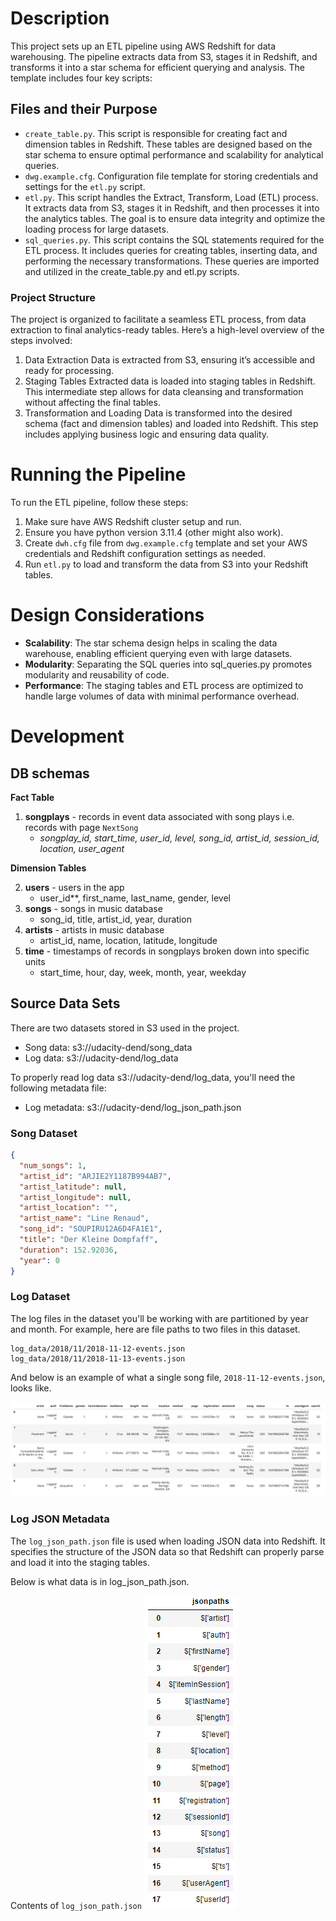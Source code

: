 # Description
This project sets up an ETL pipeline using AWS Redshift for data warehousing. The pipeline extracts data from S3, stages it in Redshift, and transforms it into a star schema for efficient querying and analysis. The template includes four key scripts:

## Files and their Purpose
 - `create_table.py`. This script is responsible for creating fact and dimension tables in Redshift. These tables are designed based on the star schema to ensure optimal performance and scalability for analytical queries.
 - `dwg.example.cfg`. Configuration file template for storing credentials and settings for the `etl.py` script.
 - `etl.py`. This script handles the Extract, Transform, Load (ETL) process. It extracts data from S3, stages it in Redshift, and then processes it into the analytics tables. The goal is to ensure data integrity and optimize the loading process for large datasets.
 - `sql_queries.py`. This script contains the SQL statements required for the ETL process. It includes queries for creating tables, inserting data, and performing the necessary transformations. These queries are imported and utilized in the create_table.py and etl.py scripts.

### Project Structure
The project is organized to facilitate a seamless ETL process, from data extraction to final analytics-ready tables. Here’s a high-level overview of the steps involved:
 1. Data Extraction
 Data is extracted from S3, ensuring it’s accessible and ready for processing.
 2. Staging Tables
 Extracted data is loaded into staging tables in Redshift. This intermediate step allows for data cleansing and transformation without affecting the final tables.
 3. Transformation and Loading
 Data is transformed into the desired schema (fact and dimension tables) and loaded into Redshift. This step includes applying business logic and ensuring data quality.

# Running the Pipeline
To run the ETL pipeline, follow these steps:
1. Make sure have AWS Redshift cluster setup and run.
2. Ensure you have python version 3.11.4 (other might also work).
3. Create `dwh.cfg` file from `dwg.example.cfg` template and set your AWS credentials and Redshift configuration settings as needed.
4. Run `etl.py` to load and transform the data from S3 into your Redshift tables.

# Design Considerations
 - **Scalability**: The star schema design helps in scaling the data warehouse, enabling efficient querying even with large datasets.
 - **Modularity**: Separating the SQL queries into sql_queries.py promotes modularity and reusability of code.
 - **Performance**: The staging tables and ETL process are optimized to handle large volumes of data with minimal performance overhead.

# Development
## DB schemas
**Fact Table**
 
 1. **songplays** - records in event data associated with song plays i.e. records with page `NextSong`
    - *songplay_id, start_time, user_id, level, song_id, artist_id, session_id, location, user_agent*

**Dimension Tables**

 2. **users** - users in the app
    - user_id**, first_name, last_name, gender, level
 4. **songs** - songs in music database
    - song_id, title, artist_id, year, duration
 5. **artists** - artists in music database
    - artist_id, name, location, latitude, longitude
 6. **time** - timestamps of records in songplays broken down into specific units
    - start_time, hour, day, week, month, year, weekday

## Source Data Sets
There are two datasets stored in S3 used in the project.
 - Song data: s3://udacity-dend/song_data
 - Log data: s3://udacity-dend/log_data

To properly read log data s3://udacity-dend/log_data, you'll need the following metadata file:
 - Log metadata: s3://udacity-dend/log_json_path.json


### Song Dataset
```json
{
  "num_songs": 1,
  "artist_id": "ARJIE2Y1187B994AB7",
  "artist_latitude": null,
  "artist_longitude": null,
  "artist_location": "",
  "artist_name": "Line Renaud",
  "song_id": "SOUPIRU12A6D4FA1E1",
  "title": "Der Kleine Dompfaff",
  "duration": 152.92036,
  "year": 0
}
```

### Log Dataset
The log files in the dataset you'll be working with are partitioned by year and month. For example, here are file paths to two files in this dataset.

    log_data/2018/11/2018-11-12-events.json
    log_data/2018/11/2018-11-13-events.json

And below is an example of what a single song file, `2018-11-12-events.json`, looks like.

![Log Data Set Structure](docs/events-data-example.png)

### Log JSON Metadata
The `log_json_path.json` file is used when loading JSON data into Redshift. It specifies the structure of the JSON data so that Redshift can properly parse and load it into the staging tables.

Below is what data is in log_json_path.json.

Contents of `log_json_path.json`
![Log Data Set Structure](docs/log_json_path_structure.png)